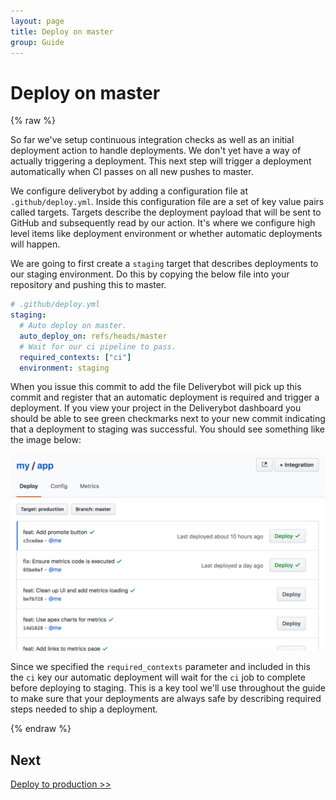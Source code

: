 ```yaml
---
layout: page
title: Deploy on master
group: Guide
---
```


# Deploy on master

{% raw %}

So far we've setup continuous integration checks as well as an initial
deployment action to handle deployments. We don't yet have a way of
actually triggering a deployment. This next step will trigger a deployment
automatically when CI passes on all new pushes to master.

We configure deliverybot by adding a configuration file at `.github/deploy.yml`.
Inside this configuration file are a set of key value pairs called targets.
Targets describe the deployment payload that will be sent to GitHub and
subsequently read by our action. It's where we configure high level items like
deployment environment or whether automatic deployments will happen.

We are going to first create a `staging` target that describes deployments to
our staging environment. Do this by copying the below file into your
repository and pushing this to master.

```yaml
# .github/deploy.yml
staging:
  # Auto deploy on master.
  auto_deploy_on: refs/heads/master
  # Wait for our ci pipeline to pass.
  required_contexts: ["ci"]
  environment: staging
```

When you issue this commit to add the file Deliverybot will pick up this commit
and register that an automatic deployment is required and trigger a deployment.
If you view your project in the Deliverybot dashboard you should be able to see
green checkmarks next to your new commit indicating that a deployment to
staging was successful. You should see something like the image below:

![On master deploy](/assets/images/deploy-list.png)

Since we specified the `required_contexts` parameter and included in this the
`ci` key our automatic deployment will wait for the `ci` job to complete before
deploying to staging. This is a key tool we'll use throughout the guide to make
sure that your deployments are always safe by describing required steps
needed to ship a deployment.

{% endraw %}

## Next

[Deploy to production >>](/docs/guide/4-deploy-to-production/)
